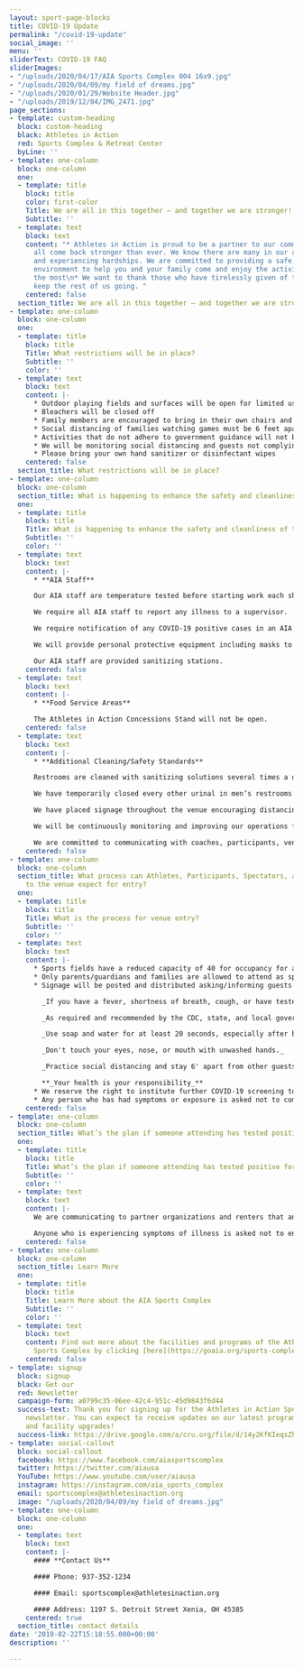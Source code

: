 ```yaml
---
layout: sport-page-blocks
title: COVID-19 Update
permalink: "/covid-19-update"
social_image: ''
menu: ''
sliderText: COVID-19 FAQ
sliderImages:
- "/uploads/2020/04/17/AIA Sports Complex 004 16x9.jpg"
- "/uploads/2020/04/09/my field of dreams.jpg"
- "/uploads/2020/01/29/Website Header.jpg"
- "/uploads/2019/12/04/IMG_2471.jpg"
page_sections:
- template: custom-heading
  block: custom-heading
  black: Athletes in Action
  red: Sports Complex & Retreat Center
  byLine: ''
- template: one-column
  block: one-column
  one:
  - template: title
    block: title
    color: first-color
    Title: We are all in this together – and together we are stronger!
    Subtitle: ''
  - template: text
    block: text
    content: "* Athletes in Action is proud to be a partner to our community as we
      all come back stronger than ever. We know there are many in our area hurting
      and experiencing hardships. We are committed to providing a safe, clean, positive
      environment to help you and your family come and enjoy the activities you love
      the most\n* We want to thank those who have tirelessly given of themselves to
      keep the rest of us going. "
    centered: false
  section_title: We are all in this together – and together we are stronger!
- template: one-column
  block: one-column
  one:
  - template: title
    block: title
    Title: What restrictions will be in place?
    Subtitle: ''
    color: ''
  - template: text
    block: text
    content: |-
      * Outdoor playing fields and surfaces will be open for limited use with distancing requirements that include:
      * Bleachers will be closed off
      * Family members are encouraged to bring in their own chairs and viewing will be limited
      * Social distancing of families watching games must be 6 feet apart
      * Activities that do not adhere to government guidance will not be allowed
      * We will be monitoring social distancing and guests not complying will be reminded to practice distancing. In the event guests will not comply with social distancing practices, they may be asked to leave the premises
      * Please bring your own hand sanitizer or disinfectant wipes
    centered: false
  section_title: What restrictions will be in place?
- template: one-column
  block: one-column
  section_title: What is happening to enhance the safety and cleanliness of the venue?
  one:
  - template: title
    block: title
    Title: What is happening to enhance the safety and cleanliness of the venue?
    Subtitle: ''
    color: ''
  - template: text
    block: text
    content: |-
      * **AIA Staff**

      Our AIA staff are temperature tested before starting work each shift to ensure they do not currently have virus symptoms and have not been exposed to anyone who has tested positive for COVID-19.

      We require all AIA staff to report any illness to a supervisor.

      We require notification of any COVID-19 positive cases in an AIA staff household.

      We will provide personal protective equipment including masks to all AIA staff, and training on how to use it, based on CDC guidelines.

      Our AIA staff are provided sanitizing stations.
    centered: false
  - template: text
    block: text
    content: |-
      * **Food Service Areas**

      The Athletes in Action Concessions Stand will not be open.
    centered: false
  - template: text
    block: text
    content: |-
      * **Additional Cleaning/Safety Standards**

      Restrooms are cleaned with sanitizing solutions several times a day.

      We have temporarily closed every other urinal in men’s restrooms.

      We have placed signage throughout the venue encouraging distancing, hand washing, and other safe practices.

      We will be continuously monitoring and improving our operations for the safety of our athletes, families, and AIA staff.

      We are committed to communicating with coaches, participants, vendors, and other visitors to the facility our guidelines and requesting everyone work together to keep us all safer.
    centered: false
- template: one-column
  block: one-column
  section_title: What process can Athletes, Participants, Spectators, and other Guests
    to the venue expect for entry?
  one:
  - template: title
    block: title
    Title: What is the process for venue entry?
    Subtitle: ''
    color: ''
  - template: text
    block: text
    content: |-
      * Sports fields have a reduced capacity of 40 for occupancy for athletes, coaches, and officials, to allow for appropriate social distancing
      * Only parents/guardians and families are allowed to attend as spectators
      * Signage will be posted and distributed asking/informing guests the following:

        _If you have a fever, shortness of breath, cough, or have tested positive for COVID-19, please do not enter the facility and seek medical advice._

        _As required and recommended by the CDC, state, and local governments, take precautions such as wearing a mask in public._

        _Use soap and water for at least 20 seconds, especially after blowing your nose, coughing, or sneezing, going to the bathroom and before eating or touching food._

        _Don't touch your eyes, nose, or mouth with unwashed hands._

        _Practice social distancing and stay 6' apart from other guests._

        **_Your health is your responsibility_**
      * We reserve the right to institute further COVID-19 screening to ensure guests are not endangering others
      * Any person who has had symptoms or exposure is asked not to come to the venue
    centered: false
- template: one-column
  block: one-column
  section_title: What’s the plan if someone attending has tested positive for COVID-19?
  one:
  - template: title
    block: title
    Title: What’s the plan if someone attending has tested positive for COVID-19?
    Subtitle: ''
    color: ''
  - template: text
    block: text
    content: |-
      We are communicating to partner organizations and renters that anyone who has tested positive with COVID-19 should not enter the venue until they have been released by their doctor and diagnosed as “recovered.”

      Anyone who is experiencing symptoms of illness is asked not to enter the Sports Complex.
    centered: false
- template: one-column
  block: one-column
  section_title: Learn More
  one:
  - template: title
    block: title
    Title: Learn More about the AIA Sports Complex
    Subtitle: ''
    color: ''
  - template: text
    block: text
    content: Find out more about the facilities and programs of the Athletes in Action
      Sports Complex by clicking [here](https://goaia.org/sports-complex "here").
    centered: false
- template: signup
  block: signup
  black: Get our
  red: Newsletter
  campaign-form: a0799c35-06ee-42c4-951c-45d9843f6d44
  success-text: Thank you for signing up for the Athletes in Action Sports Complex
    newsletter. You can expect to receive updates on our latest programs, events,
    and facility upgrades!
  success-link: https://drive.google.com/a/cru.org/file/d/14y2KfKIeqsZh8vjO8P4WK3e6MMqmzmY3/view?usp=sharing
- template: social-callout
  block: social-callout
  facebook: https://www.facebook.com/aiasportscomplex
  twitter: https://twitter.com/aiausa
  YouTube: https://www.youtube.com/user/aiausa
  instagram: https://instagram.com/aia_sports_complex
  email: sportscomplex@athletesinaction.org
  image: "/uploads/2020/04/09/my field of dreams.jpg"
- template: one-column
  block: one-column
  one:
  - template: text
    block: text
    content: |-
      #### **Contact Us**

      #### Phone: 937-352-1234

      #### Email: sportscomplex@athletesinaction.org

      #### Address: 1197 S. Detroit Street Xenia, OH 45385
    centered: true
  section_title: contact details
date: '2019-02-22T15:18:55.000+00:00'
description: ''

---
```

